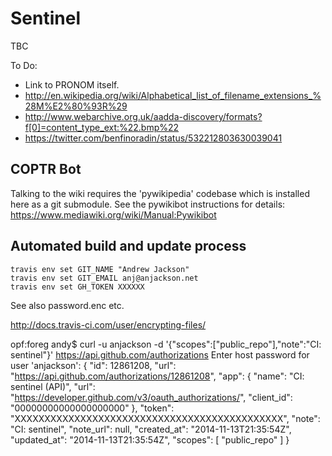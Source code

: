Sentinel
========

TBC

To Do:

* Link to PRONOM itself.
* http://en.wikipedia.org/wiki/Alphabetical_list_of_filename_extensions_%28M%E2%80%93R%29
* http://www.webarchive.org.uk/aadda-discovery/formats?f[0]=content_type_ext:%22.bmp%22
* https://twitter.com/benfinoradin/status/532212803630039041

COPTR Bot
---------
Talking to the wiki requires the 'pywikipedia' codebase which is installed here as a git submodule. See the pywikibot instructions for details: https://www.mediawiki.org/wiki/Manual:Pywikibot

Automated build and update process
----------------------------------

    travis env set GIT_NAME "Andrew Jackson"
    travis env set GIT_EMAIL anj@anjackson.net
    travis env set GH_TOKEN XXXXXX

See also password.enc etc.

http://docs.travis-ci.com/user/encrypting-files/

opf:foreg andy$ curl -u anjackson  -d '{"scopes":["public_repo"],"note":"CI: sentinel"}' https://api.github.com/authorizations
Enter host password for user 'anjackson':
{
  "id": 12861208,
  "url": "https://api.github.com/authorizations/12861208",
  "app": {
    "name": "CI: sentinel (API)",
    "url": "https://developer.github.com/v3/oauth_authorizations/",
    "client_id": "00000000000000000000"
  },
  "token": "XXXXXXXXXXXXXXXXXXXXXXXXXXXXXXXXXXXXXXXXXXXXX",
  "note": "CI: sentinel",
  "note_url": null,
  "created_at": "2014-11-13T21:35:54Z",
  "updated_at": "2014-11-13T21:35:54Z",
  "scopes": [
    "public_repo"
  ]
}
